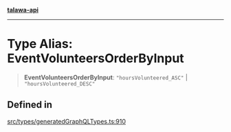 [**talawa-api**](../../../README.md)

***

# Type Alias: EventVolunteersOrderByInput

> **EventVolunteersOrderByInput**: `"hoursVolunteered_ASC"` \| `"hoursVolunteered_DESC"`

## Defined in

[src/types/generatedGraphQLTypes.ts:910](https://github.com/Suyash878/talawa-api/blob/f376d03c37e9acd046e7cc983947432c95f74442/src/types/generatedGraphQLTypes.ts#L910)
